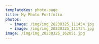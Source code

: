 ```yaml
---
templateKey: photo-page
title: My Photo Portfolio
photos:
  - image: /img/img_20230325_111454.jpg
  - image: /img/img_20230325_111734.jpg
image: /img/img_20230325_162051.jpg
---
```

